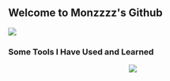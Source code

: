 ## Welcome to Monzzzz's Github 

<picture>
  <source
    srcset="https://github-readme-stats.vercel.app/api?username=monzzzz&show_icons=true&theme=dark"
    media="(prefers-color-scheme: dark)"
  />
  <source
    srcset="https://github-readme-stats.vercel.app/api?username=monzzzz&show_icons=true"
    media="(prefers-color-scheme: light), (prefers-color-scheme: no-preference)"
  />
  <img src="https://github-readme-stats.vercel.app/api?username=anuraghazra&show_icons=true" />
</picture>

### Some Tools I Have Used and Learned
<p align="center">
  <a href="https://skillicons.dev">
    <img src="https://skillicons.dev/icons?i=javascript,nodejs,npm,HTML,css,react,bootstrap,cpp,vscode,python,github,git,java" />
  </a>
</p>


<!--
**monzzzz/monzzzz** is a ✨ _special_ ✨ repository because its `README.md` (this file) appears on your GitHub profile.

Here are some ideas to get you started:

- 🔭 I’m currently working on ...
- 🌱 I’m currently learning ...
- 👯 I’m looking to collaborate on ...
- 🤔 I’m looking for help with ...
- 💬 Ask me about ...
- 📫 How to reach me: ...
- 😄 Pronouns: ...
- ⚡ Fun fact: ...
-->
